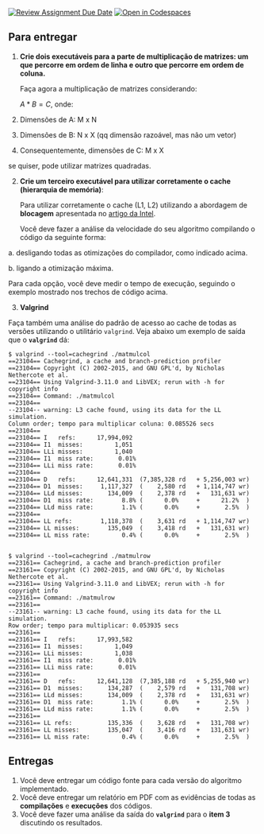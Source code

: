 [![Review Assignment Due Date](https://classroom.github.com/assets/deadline-readme-button-22041afd0340ce965d47ae6ef1cefeee28c7c493a6346c4f15d667ab976d596c.svg)](https://classroom.github.com/a/k3hxmOSc)
[![Open in Codespaces](https://classroom.github.com/assets/launch-codespace-2972f46106e565e64193e422d61a12cf1da4916b45550586e14ef0a7c637dd04.svg)](https://classroom.github.com/open-in-codespaces?assignment_repo_id=18612555)
## Para entregar

1. **Crie dois executáveis para a parte de multiplicação de matrizes: um que percorre em ordem de linha e outro que percorre em ordem de coluna.**

   Faça agora a multiplicação de matrizes considerando:  
   
   $A * B = C$, onde:

  1. Dimensões de A: M x N

  2. Dimensões de B: N x X (qq dimensão razoável, mas não um vetor)

  3. Consequentemente, dimensões de C: M x X

  se quiser, pode utilizar matrizes quadradas.

2. **Crie um terceiro executável para utilizar corretamente o cache (hierarquia de memória)**:

   Para utilizar corretamente o cache (L1, L2) utilizando a abordagem de **blocagem** apresentada no [artigo da Intel](https://www.intel.com/content/www/us/en/developer/articles/technical/putting-your-data-and-code-in-order-optimization-and-memory-part-1.html).

   Você deve fazer a análise da velocidade do seu algoritmo compilando o código da seguinte forma:

  a. desligando todas as otimizações do compilador, como indicado acima.

  b. ligando a otimização máxima.

   Para cada opção, você deve medir o tempo de execução, seguindo o exemplo mostrado nos trechos de código acima.

3. **Valgrind**

  Faça também uma análise do padrão de acesso ao cache de todas as versões utilizando o utilitário `valgrind`. Veja abaixo um exemplo de saída que o **`valgrind`** dá:

```
$ valgrind --tool=cachegrind ./matmulcol
==23104== Cachegrind, a cache and branch-prediction profiler
==23104== Copyright (C) 2002-2015, and GNU GPL'd, by Nicholas Nethercote et al.
==23104== Using Valgrind-3.11.0 and LibVEX; rerun with -h for copyright info
==23104== Command: ./matmulcol
==23104==
--23104-- warning: L3 cache found, using its data for the LL simulation.
Column order; tempo para multiplicar coluna: 0.085526 secs
==23104==
==23104== I   refs:      17,994,092
==23104== I1  misses:         1,051
==23104== LLi misses:         1,040
==23104== I1  miss rate:       0.01%
==23104== LLi miss rate:       0.01%
==23104==
==23104== D   refs:      12,641,331  (7,385,328 rd   + 5,256,003 wr)
==23104== D1  misses:     1,117,327  (    2,580 rd   + 1,114,747 wr)
==23104== LLd misses:       134,009  (    2,378 rd   +   131,631 wr)
==23104== D1  miss rate:        8.8% (      0.0%     +      21.2%  )
==23104== LLd miss rate:        1.1% (      0.0%     +       2.5%  )
==23104==
==23104== LL refs:        1,118,378  (    3,631 rd   + 1,114,747 wr)
==23104== LL misses:        135,049  (    3,418 rd   +   131,631 wr)
==23104== LL miss rate:         0.4% (      0.0%     +       2.5%  )


$ valgrind --tool=cachegrind ./matmulrow
==23161== Cachegrind, a cache and branch-prediction profiler
==23161== Copyright (C) 2002-2015, and GNU GPL'd, by Nicholas Nethercote et al.
==23161== Using Valgrind-3.11.0 and LibVEX; rerun with -h for copyright info
==23161== Command: ./matmulrow
==23161==
--23161-- warning: L3 cache found, using its data for the LL simulation.
Row order; tempo para multiplicar: 0.053935 secs
==23161==
==23161== I   refs:      17,993,582
==23161== I1  misses:         1,049
==23161== LLi misses:         1,038
==23161== I1  miss rate:       0.01%
==23161== LLi miss rate:       0.01%
==23161==
==23161== D   refs:      12,641,128  (7,385,188 rd   + 5,255,940 wr)
==23161== D1  misses:       134,287  (    2,579 rd   +   131,708 wr)
==23161== LLd misses:       134,009  (    2,378 rd   +   131,631 wr)
==23161== D1  miss rate:        1.1% (      0.0%     +       2.5%  )
==23161== LLd miss rate:        1.1% (      0.0%     +       2.5%  )
==23161==
==23161== LL refs:          135,336  (    3,628 rd   +   131,708 wr)
==23161== LL misses:        135,047  (    3,416 rd   +   131,631 wr)
==23161== LL miss rate:         0.4% (      0.0%     +       2.5%  )
```

## Entregas

1. Você deve entregar um código fonte para cada versão do algoritmo implementado.
2. Você deve entregar um relatório em PDF com as evidências de todas as **compilações** e **execuções** dos códigos.
3. Você deve fazer uma análise da saída do **`valgrind`**  para o **item 3** discutindo os resultados.
